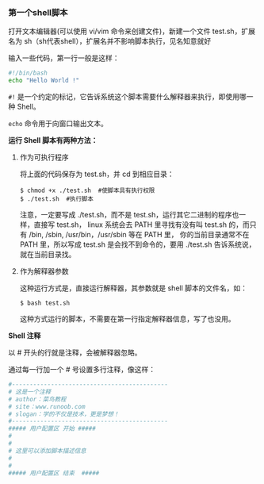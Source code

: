 ### 第一个shell脚本

打开文本编辑器(可以使用 vi/vim 命令来创建文件)，新建一个文件 test.sh，扩展名为 sh（sh代表shell），扩展名并不影响脚本执行，见名知意就好

输入一些代码，第一行一般是这样：

```bash
#!/bin/bash
echo "Hello World !"
```

`#!` 是一个约定的标记，它告诉系统这个脚本需要什么解释器来执行，即使用哪一种 Shell。

`echo` 命令用于向窗口输出文本。

**运行 Shell 脚本有两种方法：**

1. 作为可执行程序

    将上面的代码保存为 test.sh，并 cd 到相应目录：
    ```
    $ chmod +x ./test.sh  #使脚本具有执行权限
    $ ./test.sh  #执行脚本
    ```
    注意，一定要写成 ./test.sh，而不是 test.sh，运行其它二进制的程序也一样，直接写 test.sh，
    linux 系统会去 PATH 里寻找有没有叫 test.sh 的，而只有 /bin, /sbin, /usr/bin，/usr/sbin 等在 PATH 里，
    你的当前目录通常不在 PATH 里，所以写成 test.sh 是会找不到命令的，要用 ./test.sh 告诉系统说，就在当前目录找。


2. 作为解释器参数

    这种运行方式是，直接运行解释器，其参数就是 shell 脚本的文件名，如：
    ```
    $ bash test.sh
    ```
    这种方式运行的脚本，不需要在第一行指定解释器信息，写了也没用。


**Shell 注释**

以 # 开头的行就是注释，会被解释器忽略。

通过每一行加一个 # 号设置多行注释，像这样：

```bash
#--------------------------------------------
# 这是一个注释
# author：菜鸟教程
# site：www.runoob.com
# slogan：学的不仅是技术，更是梦想！
#--------------------------------------------
##### 用户配置区 开始 #####
#
#
# 这里可以添加脚本描述信息
#
#
##### 用户配置区 结束  #####
```


